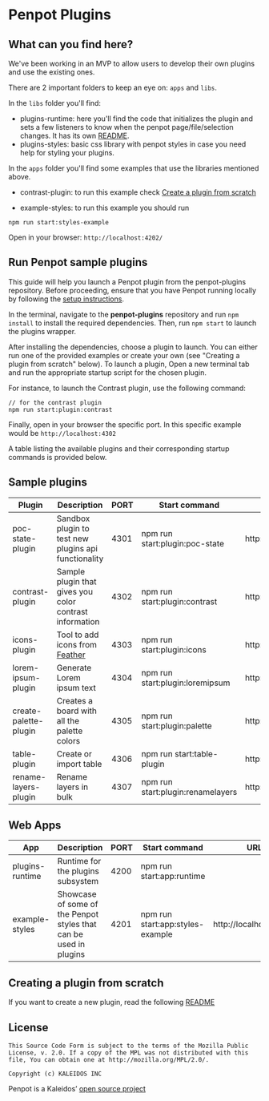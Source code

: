 # Penpot Plugins

## What can you find here?

We've been working in an MVP to allow users to develop their own plugins and use the existing ones.

There are 2 important folders to keep an eye on: `apps` and `libs`.

In the `libs` folder you'll find:

- plugins-runtime: here you'll find the code that initializes the plugin and sets a few listeners to know when the penpot page/file/selection changes.
  It has its own [README](libs/plugins-runtime/README.md).
- plugins-styles: basic css library with penpot styles in case you need help for styling your plugins.

In the `apps` folder you'll find some examples that use the libraries mentioned above.

- contrast-plugin: to run this example check <a href="#create-a-plugin-from-scratch-or-run-the-examples-from-the-apps-folder">Create a plugin from scratch</a>

- example-styles: to run this example you should run

```
npm run start:styles-example
```

Open in your browser: `http://localhost:4202/`

## Run Penpot sample plugins

This guide will help you launch a Penpot plugin from the penpot-plugins repository. Before proceeding, ensure that you have Penpot running locally by following the [setup instructions](https://help.penpot.app/technical-guide/developer/devenv/).

In the terminal, navigate to the **penpot-plugins** repository and run `npm install` to install the required dependencies.
Then, run `npm start` to launch the plugins wrapper.

After installing the dependencies, choose a plugin to launch. You can either run one of the provided examples or create your own (see "Creating a plugin from scratch" below).
To launch a plugin, Open a new terminal tab and run the appropriate startup script for the chosen plugin.

For instance, to launch the Contrast plugin, use the following command:

```
// for the contrast plugin
npm run start:plugin:contrast
```

Finally, open in your browser the specific port. In this specific example would be `http://localhost:4302`

A table listing the available plugins and their corresponding startup commands is provided below.

## Sample plugins

| Plugin                | Description                                                 | PORT | Start command                     | Manifest URL                               |
| --------------------- | ----------------------------------------------------------- | ---- | --------------------------------- | ------------------------------------------ |
| poc-state-plugin      | Sandbox plugin to test new plugins api functionality        | 4301 | npm run start:plugin:poc-state    | http://localhost:4301/assets/manifest.json |
| contrast-plugin       | Sample plugin that gives you color contrast information     | 4302 | npm run start:plugin:contrast     | http://localhost:4302/assets/manifest.json |
| icons-plugin          | Tool to add icons from [Feather](https://feathericons.com/) | 4303 | npm run start:plugin:icons        | http://localhost:4303/assets/manifest.json |
| lorem-ipsum-plugin    | Generate Lorem ipsum text                                   | 4304 | npm run start:plugin:loremipsum   | http://localhost:4304/assets/manifest.json |
| create-palette-plugin | Creates a board with all the palette colors                 | 4305 | npm run start:plugin:palette      | http://localhost:4305/assets/manifest.json |
| table-plugin          | Create or import table                                      | 4306 | npm run start:table-plugin        | http://localhost:4306/assets/manifest.json |
| rename-layers-plugin  | Rename layers in bulk                                       | 4307 | npm run start:plugin:renamelayers | http://localhost:4307/assets/manifest.json |

## Web Apps

| App             | Description                                                       | PORT | Start command                    | URL                    |
| --------------- | ----------------------------------------------------------------- | ---- | -------------------------------- | ---------------------- |
| plugins-runtime | Runtime for the plugins subsystem                                 | 4200 | npm run start:app:runtime        |                        |
| example-styles  | Showcase of some of the Penpot styles that can be used in plugins | 4201 | npm run start:app:styles-example | http://localhost:4201/ |

## Creating a plugin from scratch

If you want to create a new plugin, read the following [README](docs/create-plugin.md)

## License

```
This Source Code Form is subject to the terms of the Mozilla Public
License, v. 2.0. If a copy of the MPL was not distributed with this
file, You can obtain one at http://mozilla.org/MPL/2.0/.

Copyright (c) KALEIDOS INC
```

Penpot is a Kaleidos’ [open source project](https://kaleidos.net/)

